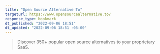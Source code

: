```yaml
---
title: "Open Source Alternative To"
targeturl: https://www.opensourcealternative.to/
response_type: bookmark
dt_published: "2022-09-06 18:51"
dt_updated: "2022-09-06 18:51 -05:00"
---
```


> Discover 350+ popular open source alternatives to your proprietary SaaS.